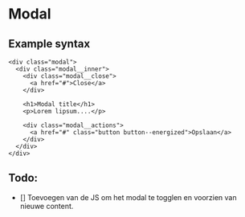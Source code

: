 # Modal

## Example syntax

```
<div class="modal">
  <div class="modal__inner">
    <div class="modal__close">
      <a href="#">Close</a>
    </div>

    <h1>Modal title</h1>
    <p>Lorem lipsum....</p>

    <div class="modal__actions">
      <a href="#" class="button button--energized">Opslaan</a>
    </div>
  </div>
</div>
```

## Todo:
- [] Toevoegen van de JS om het modal te togglen en voorzien van nieuwe content.
